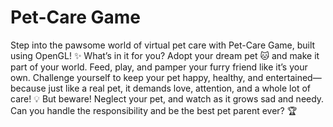 # Pet-Care Game
Step into the pawsome world of virtual pet care with Pet-Care Game, built using OpenGL!
✨ What’s in it for you?
Adopt your dream pet 🐱 and make it part of your world.
Feed, play, and pamper your furry friend like it’s your own.
Challenge yourself to keep your pet happy, healthy, and entertained—because just like a real pet, it demands love, attention, and a whole lot of care!
💡 But beware! Neglect your pet, and watch as it grows sad and needy. Can you handle the responsibility and be the best pet parent ever? 🏆

